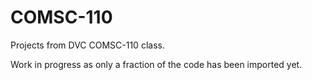 # COMSC-110
Projects from DVC COMSC-110 class.

Work in progress as only a fraction of the code has been imported yet.
